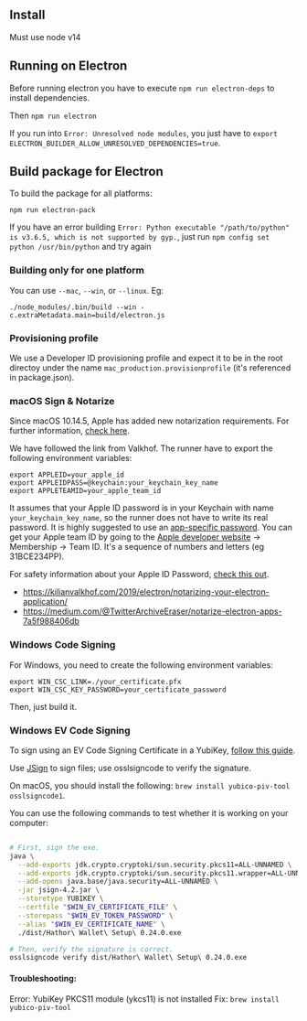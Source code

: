 ## Install

Must use node v14

## Running on Electron

Before running electron you have to execute `npm run electron-deps` to install dependencies.

Then `npm run electron`

If you run into `Error: Unresolved node modules`, you just have to `export ELECTRON_BUILDER_ALLOW_UNRESOLVED_DEPENDENCIES=true`.

## Build package for Electron

To build the package for all platforms:

`npm run electron-pack`

If you have an error building `Error: Python executable "/path/to/python" is v3.6.5, which is not supported by gyp.`, just run `npm config set python /usr/bin/python` and try again

### Building only for one platform

You can use `--mac`, `--win`, or `--linux`. Eg:

`./node_modules/.bin/build --win -c.extraMetadata.main=build/electron.js`

### Provisioning profile

We use a Developer ID provisioning profile and expect it to be in the root directoy under the name `mac_production.provisionprofile` (it's referenced in package.json).

### macOS Sign & Notarize

Since macOS 10.14.5, Apple has added new notarization requirements. For further information, [check here](https://developer.apple.com/news/?id=04102019a).

We have followed the link from Valkhof. The runner have to export the following environment variables:

    export APPLEID=your_apple_id
    export APPLEIDPASS=@keychain:your_keychain_key_name
    export APPLETEAMID=your_apple_team_id

It assumes that your Apple ID password is in your Keychain with name `your_keychain_key_name`, so the runner does not have to write its real password. It is highly suggested to use an [app-specific password](https://support.apple.com/en-us/HT204397). You can get your Apple team ID by going to the [Apple developer website](https://developer.apple.com/account/) -> Membership -> Team ID. It's a sequence of numbers and letters (eg 31BCE234PP).

For safety information about your Apple ID Password, [check this out](https://github.com/electron-userland/electron-notarize#safety-when-using-appleidpassword).

- https://kilianvalkhof.com/2019/electron/notarizing-your-electron-application/
- https://medium.com/@TwitterArchiveEraser/notarize-electron-apps-7a5f988406db

### Windows Code Signing

For Windows, you need to create the following environment variables:

    export WIN_CSC_LINK=./your_certificate.pfx
    export WIN_CSC_KEY_PASSWORD=your_certificate_password

Then, just build it.

### Windows EV Code Signing

To sign using an EV Code Signing Certificate in a YubiKey, [follow this guide](https://www.electron.build/tutorials/code-signing-windows-apps-on-unix.html).

Use [JSign](https://ebourg.github.io/jsign/) to sign files; use osslsigncode to verify the signature.

On macOS, you should install the following: `brew install yubico-piv-tool osslsigncode1`.

You can use the following commands to test whether it is working on your computer:

```bash

# First, sign the exe.
java \
  --add-exports jdk.crypto.cryptoki/sun.security.pkcs11=ALL-UNNAMED \
  --add-exports jdk.crypto.cryptoki/sun.security.pkcs11.wrapper=ALL-UNNAMED \
  --add-opens java.base/java.security=ALL-UNNAMED \
  -jar jsign-4.2.jar \
  --storetype YUBIKEY \
  --certfile "$WIN_EV_CERTIFICATE_FILE" \
  --storepass "$WIN_EV_TOKEN_PASSWORD" \
  --alias "$WIN_EV_CERTIFICATE_NAME" \
  ./dist/Hathor\ Wallet\ Setup\ 0.24.0.exe

# Then, verify the signature is correct.
osslsigncode verify dist/Hathor\ Wallet\ Setup\ 0.24.0.exe
```

#### Troubleshooting:

Error: YubiKey PKCS11 module (ykcs11) is not installed
Fix: `brew install yubico-piv-tool`
